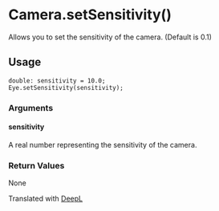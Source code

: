 # Camera.setSensitivity()

Allows you to set the sensitivity of the camera. (Default is 0.1)

## Usage

```
double: sensitivity = 10.0;
Eye.setSensitivity(sensitivity);
```

### Arguments

#### sensitivity

A real number representing the sensitivity of the camera.

### Return Values

None

Translated with [DeepL](https://www.deepl.com/translator)

